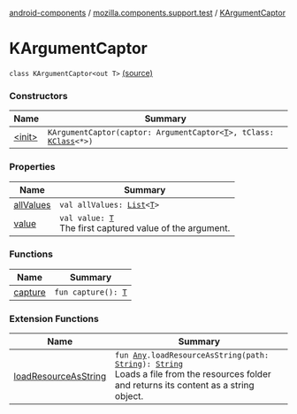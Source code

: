 [android-components](../../index.md) / [mozilla.components.support.test](../index.md) / [KArgumentCaptor](./index.md)

# KArgumentCaptor

`class KArgumentCaptor<out T>` [(source)](https://github.com/mozilla-mobile/android-components/blob/master/components/support/test/src/main/java/mozilla/components/support/test/KArgumentCaptor.kt#L16)

### Constructors

| Name | Summary |
|---|---|
| [&lt;init&gt;](-init-.md) | `KArgumentCaptor(captor: ArgumentCaptor<`[`T`](index.md#T)`>, tClass: `[`KClass`](https://kotlinlang.org/api/latest/jvm/stdlib/kotlin.reflect/-k-class/index.html)`<*>)` |

### Properties

| Name | Summary |
|---|---|
| [allValues](all-values.md) | `val allValues: `[`List`](https://kotlinlang.org/api/latest/jvm/stdlib/kotlin.collections/-list/index.html)`<`[`T`](index.md#T)`>` |
| [value](value.md) | `val value: `[`T`](index.md#T)<br>The first captured value of the argument. |

### Functions

| Name | Summary |
|---|---|
| [capture](capture.md) | `fun capture(): `[`T`](index.md#T) |

### Extension Functions

| Name | Summary |
|---|---|
| [loadResourceAsString](../../mozilla.components.support.test.file/kotlin.-any/load-resource-as-string.md) | `fun `[`Any`](https://kotlinlang.org/api/latest/jvm/stdlib/kotlin/-any/index.html)`.loadResourceAsString(path: `[`String`](https://kotlinlang.org/api/latest/jvm/stdlib/kotlin/-string/index.html)`): `[`String`](https://kotlinlang.org/api/latest/jvm/stdlib/kotlin/-string/index.html)<br>Loads a file from the resources folder and returns its content as a string object. |
